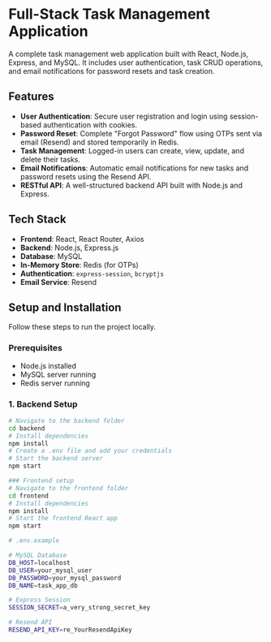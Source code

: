 # Full-Stack Task Management Application

A complete task management web application built with React, Node.js, Express, and MySQL. It includes user authentication, task CRUD operations, and email notifications for password resets and task creation.

##  Features

* **User Authentication**: Secure user registration and login using session-based authentication with cookies.
* **Password Reset**: Complete "Forgot Password" flow using OTPs sent via email (Resend) and stored temporarily in Redis.
* **Task Management**: Logged-in users can create, view, update, and delete their tasks.
* **Email Notifications**: Automatic email notifications for new tasks and password resets using the Resend API.
* **RESTful API**: A well-structured backend API built with Node.js and Express.

##  Tech Stack

* **Frontend**: React, React Router, Axios
* **Backend**: Node.js, Express.js
* **Database**: MySQL
* **In-Memory Store**: Redis (for OTPs)
* **Authentication**: `express-session`, `bcryptjs`
* **Email Service**: Resend

##  Setup and Installation

Follow these steps to run the project locally.

### Prerequisites

* Node.js installed
* MySQL server running
* Redis server running

### 1. Backend Setup
```bash
# Navigate to the backend folder
cd backend
# Install dependencies
npm install
# Create a .env file and add your credentials
# Start the backend server
npm start

### Frontend setup
# Navigate to the frontend folder
cd frontend
# Install dependencies
npm install
# Start the frontend React app
npm start

# .env.example

# MySQL Database
DB_HOST=localhost
DB_USER=your_mysql_user
DB_PASSWORD=your_mysql_password
DB_NAME=task_app_db

# Express Session
SESSION_SECRET=a_very_strong_secret_key

# Resend API
RESEND_API_KEY=re_YourResendApiKey